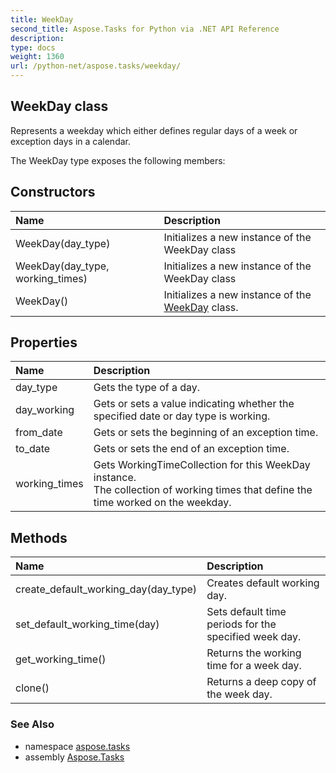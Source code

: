 ```yaml
---
title: WeekDay
second_title: Aspose.Tasks for Python via .NET API Reference
description: 
type: docs
weight: 1360
url: /python-net/aspose.tasks/weekday/
---
```


## WeekDay class

Represents a weekday which either defines regular days of a week or exception days in a calendar.

The WeekDay type exposes the following members:
## Constructors
| Name | Description |
| :- | :- |
|WeekDay(day_type)|Initializes a new instance of the WeekDay class|
|WeekDay(day_type, working_times)|Initializes a new instance of the WeekDay class|
|WeekDay()|Initializes a new instance of the [WeekDay](/tasks/python-net/aspose.tasks/weekday/) class.|
## Properties
| Name | Description |
| :- | :- |
|day_type|Gets the type of a day.|
|day_working|Gets or sets a value indicating whether the specified date or day type is working.|
|from_date|Gets or sets the beginning of an exception time.|
|to_date|Gets or sets the end of an exception time.|
|working_times|Gets WorkingTimeCollection for this WeekDay instance.<br/>            The collection of working times that define the time worked on the weekday.|
## Methods
| Name | Description |
| :- | :- |
|create_default_working_day(day_type)|Creates default working day.|
|set_default_working_time(day)|Sets default time periods for the specified week day.|
|get_working_time()|Returns the working time for a week day.|
|clone()|Returns a deep copy of the week day.|

### See Also

* namespace [aspose.tasks](/tasks/python-net/aspose.tasks/)
* assembly [Aspose.Tasks](/tasks/python-net/)

